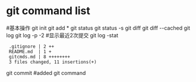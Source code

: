 ﻿# git command list
#基本操作
git init
git add *
git status
git status -s
git diff
git diff --cached
git log
git log -p -2  #显示最近2次提交
git log -stat
```
 .gitignore | 2 ++
 README.md  | 1 +
 gitcmds.md | 8 ++++++++
 3 files changed, 11 insertions(+)
```
git commit #added git command  
